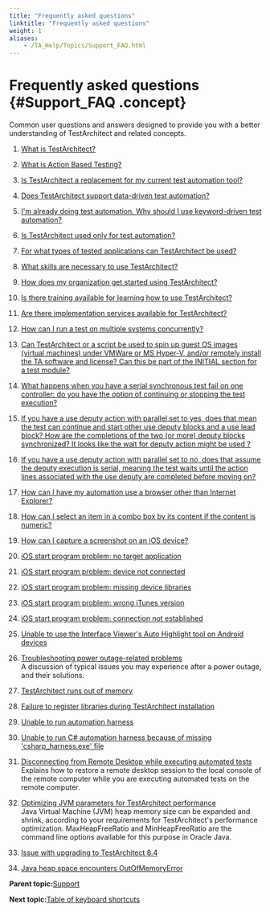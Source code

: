 ```yaml
--- 
title: "Frequently asked questions"
linktitle: "Frequently asked questions"
weight: 1
aliases: 
    - /TA_Help/Topics/Support_FAQ.html
---
```

# Frequently asked questions {#Support_FAQ .concept}

Common user questions and answers designed to provide you with a better understanding of TestArchitect and related concepts.

1.  [What is TestArchitect?](../../TA_FAQ/Topics/faq.what_is_ta.html)  

2.  [What is Action Based Testing?](../../TA_FAQ/Topics/faq.what_is_abt.html)  

3.  [Is TestArchitect a replacement for my current test automation tool?](../../TA_FAQ/Topics/faq.is_ta_a_replacement.html)  

4.  [Does TestArchitect support data-driven test automation?](../../TA_FAQ/Topics/faq.does_ta_support_data-driven.html)  

5.  [I'm already doing test automation. Why should I use keyword-driven test automation?](../../TA_FAQ/Topics/faq.why_use_keyword-driven_testing.html)  

6.  [Is TestArchitect used only for test automation?](../../TA_FAQ/Topics/faq.is_ta_only_for_test_automation.html)  

7.  [For what types of tested applications can TestArchitect be used?](../../TA_FAQ/Topics/faq.what_types_of_tested_apps.html)  

8.  [What skills are necessary to use TestArchitect?](../../TA_FAQ/Topics/faq.what_skills_necessary_for_ta.html)  

9.  [How does my organization get started using TestArchitect?](../../TA_FAQ/Topics/faq.how_does_my_org_get_started.html)  

10. [Is there training available for learning how to use TestArchitect?](../../TA_FAQ/Topics/faq.is_ta_training_available.html)  

11. [Are there implementation services available for TestArchitect?](../../TA_FAQ/Topics/faq.are_ta_implementation_services_available.html)  

12. [How can I run a test on multiple systems concurrently?](../../TA_FAQ/Topics/faq.howto.run_test_on_multiple_targets.html)  

13. [Can TestArchitect or a script be used to spin up guest OS images \(virtual machines\) under VMWare or MS Hyper-V, and/or remotely install the TA software and license? Can this be part of the INITIAL section for a test module?](../../TA_FAQ/Topics/faq.can_ta_spin_up_virtual_machines.html)  

14. [What happens when you have a serial synchronous test fail on one controller: do you have the option of continuing or stopping the test execution?](../../TA_FAQ/Topics/faq.single_controller_failure_in_serial_sync_xqt.html)  

15. [If you have a use deputy action with parallel set to yes, does that mean the test can continue and start other use deputy blocks and a use lead block? How are the completions of the two \(or more\) deputy blocks synchronized? It looks like the wait for deputy action might be used ?](../../TA_FAQ/Topics/faq.does_parallel_use_deputy_allow_for_multiple_deputies.html)  

16. [If you have a use deputy action with parallel set to no, does that assume the deputy execution is serial, meaning the test waits until the action lines associated with the use deputy are completed before moving on?](../../TA_FAQ/Topics/faq.how_does_non-parallel_use_deputy_work.html)  

17. [How can I have my automation use a browser other than Internet Explorer?](../../TA_FAQ/Topics/faq.howto.specify_browser_for_automation.html)  

18. [How can I select an item in a combo box by its content if the content is numeric?](../../TA_FAQ/Topics/faq.select_combo_box_with_numeric_value.html)  

19. [How can I capture a screenshot on an iOS device?](../../TA_FAQ/Topics/faq.howto.capture_ios_screenshot.html)  

20. [iOS start program problem: no target application](../../TA_FAQ/Topics/faq.tshoot.ios.start_program.aut_not_found.html)  

21. [iOS start program problem: device not connected](../../TA_FAQ/Topics/faq.tshoot.ios.start_program.device_not_connected.html)  

22. [iOS start program problem: missing device libraries](../../TA_FAQ/Topics/faq.tshoot.ios.start_program.missing_libraries.html)  

23. [iOS start program problem: wrong iTunes version](../../TA_FAQ/Topics/faq.tshoot.ios.start_program.itunes_incompatible.html)  

24. [iOS start program problem: connection not established](../../TA_FAQ/Topics/faq.tshoot.ios.start_program.connection_not_established.html)  

25. [Unable to use the Interface Viewer's Auto Highlight tool on Android devices](../../TA_FAQ/Topics/faq.tshoot.Android_viewer_not_working.html)  

26. [Troubleshooting power outage-related problems](../../TA_Administration/Topics/adm_troubleshooting_power_blackout.html)  
A discussion of typical issues you may experience after a power outage, and their solutions.
27. [TestArchitect runs out of memory](../../TA_FAQ/Topics/faq.tshoot.TA_out_of_memory.html)  

28. [Failure to register libraries during TestArchitect installation](../../TA_FAQ/Topics/faq.tshoot.installing_TA_issue.html)  

29. [Unable to run automation harness](../../TA_FAQ/Topics/faq.tshoot.running_harness_issue.html)  

30. [Unable to run C\# automation harness because of missing 'csharp\_harness.exe' file](../../TA_FAQ/Topics/faq.tshoot.finding.csharp.harness.file.html)  

31. [Disconnecting from Remote Desktop while executing automated tests](../../TA_FAQ/Topics/faq.tshoot.running.via.rdp.keeping_computer_unlocked.html)  
Explains how to restore a remote desktop session to the local console of the remote computer while you are executing automated tests on the remote computer.
32. [Optimizing JVM parameters for TestArchitect performance](../../TA_FAQ/Topics/faq.optimizing_TA_performance.html)  
Java Virtual Machine \(JVM\) heap memory size can be expanded and shrink, according to your requirements for TestArchitect's performance optimization. MaxHeapFreeRatio and MinHeapFreeRatio are the command line options available for this purpose in Oracle Java.
33. [Issue with upgrading to TestArchitect 8.4](../../TA_FAQ/Topics/faq.ta8.4_upgrade_issue.html)  

34. [Java heap space encounters OutOfMemoryError](../../TA_FAQ/Topics/faq.java_heap_space_outofmemory.html)  


**Parent topic:**[Support](../../TA_Help/Topics/Support.html)

**Next topic:**[Table of keyboard shortcuts](../../TA_Help/Topics/Support_Hotkey.html)

